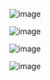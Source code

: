 ![image](https://github.com/Salimov-dev/Customers-editor/assets/108460956/05c8f424-9179-48a4-8f8c-3ce8ab9b3c2a)

![image](https://github.com/Salimov-dev/Customers-editor/assets/108460956/bf5152be-70d7-49e6-9aa5-531c83e82dec)

![image](https://github.com/Salimov-dev/Customers-editor/assets/108460956/f694536e-64bb-4832-9bf1-bf306cbfa521)

![image](https://github.com/Salimov-dev/Customers-editor/assets/108460956/59542bce-96af-499f-9130-a325e2689fa2)


